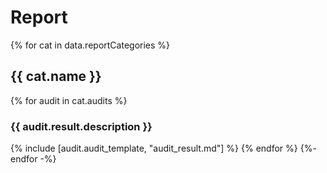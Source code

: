 # Report

{% for cat in data.reportCategories %}
## {{ cat.name }}
{% for audit in cat.audits %}
### {{ audit.result.description }}

{% include [audit.audit_template, "audit_result.md"] %}
{% endfor %}
{%- endfor -%}
